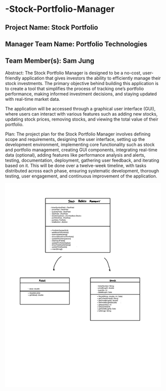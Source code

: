 # -Stock-Portfolio-Manager

## Project Name: Stock Portfolio 

## Manager Team Name: Portfolio Technologies 

## Team Member(s): Sam Jung

Abstract:
The Stock Portfolio Manager is designed to be a no-cost, user-friendly application that gives investors the ability to efficiently manage their stock investments. The primary objective behind building this application is to create a tool that simplifies the process of tracking one’s portfolio performance, making informed investment decisions, and staying updated with real-time market data.

The application will be accessed through a graphical user interface (GUI), where users can interact with various features such as adding new stocks, updating stock prices, removing stocks, and viewing the total value of their portfolio.

Plan:
The project plan for the Stock Portfolio Manager involves defining scope and requirements, designing the user interface, setting up the development environment, implementing core functionality such as stock and portfolio management, creating GUI components, integrating real-time data (optional), adding features like performance analysis and alerts, testing, documentation, deployment, gathering user feedback, and iterating based on it. This will be done over a twelve-week timeline, with tasks distributed across each phase, ensuring systematic development, thorough testing, user engagement, and continuous improvement of the application.

![UML](UML.png)
